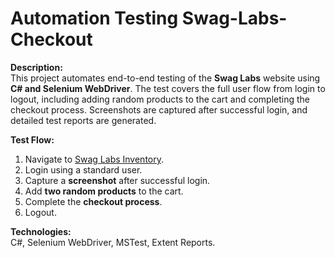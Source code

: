 ﻿# Automation Testing Swag-Labs-Checkout
 
**Description:**  
This project automates end-to-end testing of the **Swag Labs** website using **C# and Selenium WebDriver**. The test covers the full user flow from login to logout, including adding random products to the cart and completing the checkout process. Screenshots are captured after successful login, and detailed test reports are generated.

**Test Flow:**  
1. Navigate to [Swag Labs Inventory](https://www.saucedemo.com/inventory.html).  
2. Login using a standard user.  
3. Capture a **screenshot** after successful login.  
4. Add **two random products** to the cart.  
5. Complete the **checkout process**.  
6. Logout.

**Technologies:**  
C#, Selenium WebDriver, MSTest, Extent Reports.


